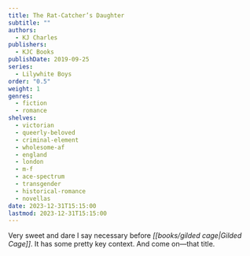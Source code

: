 ```yaml
---
title: The Rat-Catcher’s Daughter
subtitle: ""
authors:
  - KJ Charles
publishers:
  - KJC Books
publishDate: 2019-09-25
series:
  - Lilywhite Boys
order: "0.5"
weight: 1
genres:
  - fiction
  - romance
shelves:
  - victorian
  - queerly-beloved
  - criminal-element
  - wholesome-af
  - england
  - london
  - m-f
  - ace-spectrum
  - transgender
  - historical-romance
  - novellas
date: 2023-12-31T15:15:00
lastmod: 2023-12-31T15:15:00
---
```

Very sweet and dare I say necessary before *[[books/gilded cage|Gilded Cage]]*. It has some pretty key context. And come on—that title.
